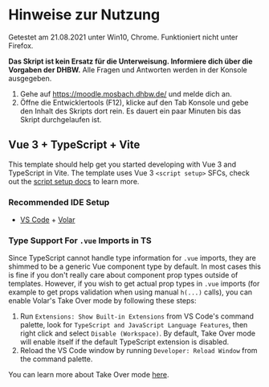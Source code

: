 # Hinweise zur Nutzung

Getestet am 21.08.2021 unter Win10, Chrome. Funktioniert nicht unter Firefox.

**Das Skript ist kein Ersatz für die Unterweisung. Informiere dich über die Vorgaben der DHBW.** Alle Fragen und Antworten werden in der Konsole ausgegeben.
1. Gehe auf https://moodle.mosbach.dhbw.de/ und melde dich an.
2. Öffne die Entwicklertools (F12), klicke auf den Tab Konsole und gebe den Inhalt des Skripts dort rein. Es dauert ein paar Minuten bis das Skript durchgelaufen ist.


## Vue 3 + TypeScript + Vite

This template should help get you started developing with Vue 3 and TypeScript in Vite. The template uses Vue 3 `<script setup>` SFCs, check out the [script setup docs](https://v3.vuejs.org/api/sfc-script-setup.html#sfc-script-setup) to learn more.

### Recommended IDE Setup

- [VS Code](https://code.visualstudio.com/) + [Volar](https://marketplace.visualstudio.com/items?itemName=Vue.volar)

### Type Support For `.vue` Imports in TS

Since TypeScript cannot handle type information for `.vue` imports, they are shimmed to be a generic Vue component type by default. In most cases this is fine if you don't really care about component prop types outside of templates. However, if you wish to get actual prop types in `.vue` imports (for example to get props validation when using manual `h(...)` calls), you can enable Volar's Take Over mode by following these steps:

1. Run `Extensions: Show Built-in Extensions` from VS Code's command palette, look for `TypeScript and JavaScript Language Features`, then right click and select `Disable (Workspace)`. By default, Take Over mode will enable itself if the default TypeScript extension is disabled.
2. Reload the VS Code window by running `Developer: Reload Window` from the command palette.

You can learn more about Take Over mode [here](https://github.com/johnsoncodehk/volar/discussions/471).
